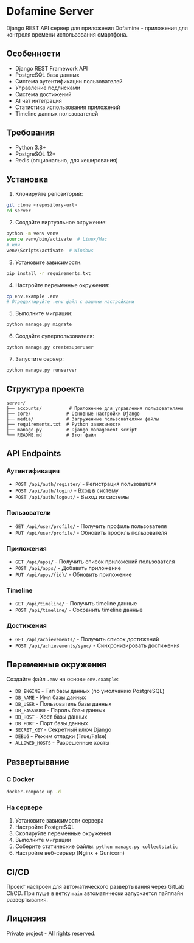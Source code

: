 # Dofamine Server

Django REST API сервер для приложения Dofamine - приложения для контроля времени использования смартфона.

## Особенности

- Django REST Framework API
- PostgreSQL база данных
- Система аутентификации пользователей
- Управление подписками
- Система достижений
- AI чат интеграция
- Статистика использования приложений
- Timeline данных пользователей

## Требования

- Python 3.8+
- PostgreSQL 12+
- Redis (опционально, для кеширования)

## Установка

1. Клонируйте репозиторий:
```bash
git clone <repository-url>
cd server
```

2. Создайте виртуальное окружение:
```bash
python -m venv venv
source venv/bin/activate  # Linux/Mac
# или
venv\Scripts\activate  # Windows
```

3. Установите зависимости:
```bash
pip install -r requirements.txt
```

4. Настройте переменные окружения:
```bash
cp env.example .env
# Отредактируйте .env файл с вашими настройками
```

5. Выполните миграции:
```bash
python manage.py migrate
```

6. Создайте суперпользователя:
```bash
python manage.py createsuperuser
```

7. Запустите сервер:
```bash
python manage.py runserver
```

## Структура проекта

```
server/
├── accounts/          # Приложение для управления пользователями
├── core/             # Основные настройки Django
├── media/            # Загруженные пользователями файлы
├── requirements.txt  # Python зависимости
├── manage.py         # Django management script
└── README.md         # Этот файл
```

## API Endpoints

### Аутентификация
- `POST /api/auth/register/` - Регистрация пользователя
- `POST /api/auth/login/` - Вход в систему
- `POST /api/auth/logout/` - Выход из системы

### Пользователи
- `GET /api/user/profile/` - Получить профиль пользователя
- `PUT /api/user/profile/` - Обновить профиль пользователя

### Приложения
- `GET /api/apps/` - Получить список приложений пользователя
- `POST /api/apps/` - Добавить приложение
- `PUT /api/apps/{id}/` - Обновить приложение

### Timeline
- `GET /api/timeline/` - Получить timeline данные
- `POST /api/timeline/` - Сохранить timeline данные

### Достижения
- `GET /api/achievements/` - Получить список достижений
- `POST /api/achievements/sync/` - Синхронизировать достижения

## Переменные окружения

Создайте файл `.env` на основе `env.example`:

- `DB_ENGINE` - Тип базы данных (по умолчанию PostgreSQL)
- `DB_NAME` - Имя базы данных
- `DB_USER` - Пользователь базы данных
- `DB_PASSWORD` - Пароль базы данных
- `DB_HOST` - Хост базы данных
- `DB_PORT` - Порт базы данных
- `SECRET_KEY` - Секретный ключ Django
- `DEBUG` - Режим отладки (True/False)
- `ALLOWED_HOSTS` - Разрешенные хосты

## Развертывание

### С Docker

```bash
docker-compose up -d
```

### На сервере

1. Установите зависимости сервера
2. Настройте PostgreSQL
3. Скопируйте переменные окружения
4. Выполните миграции
5. Соберите статические файлы: `python manage.py collectstatic`
6. Настройте веб-сервер (Nginx + Gunicorn)

## CI/CD

Проект настроен для автоматического развертывания через GitLab CI/CD. При пуше в ветку `main` автоматически запускается пайплайн развертывания.

## Лицензия

Private project - All rights reserved.
